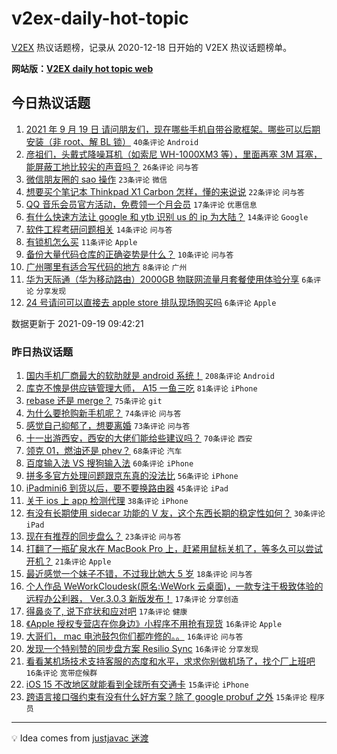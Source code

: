 # v2ex-daily-hot-topic

[V2EX](https://www.v2ex.com/) 热议话题榜，记录从 2020-12-18 日开始的 V2EX 热议话题榜单。

**网站版：[V2EX daily hot topic web](https://boojack.github.io/v2ex-daily-hot-topic-web/)**

## 今日热议话题

<!-- TODAY BEGIN -->

1. [2021 年 9 月 19 日 请问朋友们，现在哪些手机自带谷歌框架。哪些可以后期安装（非 root、解 BL 锁）](https://www.v2ex.com/t/802897) `40条评论` `Android`
1. [彦祖们，头戴式降噪耳机（如索尼 WH-1000XM3 等），里面再塞 3M 耳塞，能屏蔽工地比较尖的声音吗？](https://www.v2ex.com/t/802922) `26条评论` `问与答`
1. [微信朋友圈的 sao 操作](https://www.v2ex.com/t/802885) `23条评论` `微信`
1. [想要买个笔记本 Thinkpad X1 Carbon 怎样，懂的来说说](https://www.v2ex.com/t/802887) `22条评论` `问与答`
1. [QQ 音乐会员官方活动，免费领一个月会员](https://www.v2ex.com/t/802913) `17条评论` `优惠信息`
1. [有什么快速方法让 google 和 ytb 识别 us 的 ip 为大陆？](https://www.v2ex.com/t/802908) `14条评论` `Google`
1. [软件工程考研问题相关](https://www.v2ex.com/t/802883) `14条评论` `问与答`
1. [有锁机怎么买](https://www.v2ex.com/t/802894) `11条评论` `Apple`
1. [备份大量代码仓库的正确姿势是什么？](https://www.v2ex.com/t/802911) `10条评论` `问与答`
1. [广州哪里有适合写代码的地方](https://www.v2ex.com/t/802925) `8条评论` `广州`
1. [华为天际通（华为移动路由）2000GB 物联网流量月套餐使用体验分享](https://www.v2ex.com/t/802934) `6条评论` `分享发现`
1. [24 号请问可以直接去 apple store 排队现场购买吗](https://www.v2ex.com/t/802902) `6条评论` `Apple`

数据更新于 2021-09-19 09:42:21

<!-- TODAY END -->

### 昨日热议话题

<!-- YESTERDAY BEGIN -->

1. [国内手机厂商最大的软肋就是 android 系统！](https://www.v2ex.com/t/802674) `208条评论` `Android`
1. [库克不愧是供应链管理大师， A15 一鱼三吃](https://www.v2ex.com/t/802673) `81条评论` `iPhone`
1. [rebase 还是 merge？](https://www.v2ex.com/t/802718) `75条评论` `git`
1. [为什么要抢购新手机呢？](https://www.v2ex.com/t/802780) `74条评论` `问与答`
1. [感觉自己抑郁了，想要离婚](https://www.v2ex.com/t/802688) `73条评论` `问与答`
1. [十一出游西安，西安的大佬们能给些建议吗？](https://www.v2ex.com/t/802696) `70条评论` `西安`
1. [领克 01，燃油还是 phev？](https://www.v2ex.com/t/802727) `68条评论` `汽车`
1. [百度输入法 VS 搜狗输入法](https://www.v2ex.com/t/802683) `60条评论` `iPhone`
1. [拼多多官方处理问题跟京东真的没法比](https://www.v2ex.com/t/802798) `56条评论` `iPhone`
1. [iPadmini6 到货以后，要不要换路由器](https://www.v2ex.com/t/802719) `45条评论` `iPad`
1. [关于 ios 上 app 检测代理](https://www.v2ex.com/t/802669) `38条评论` `iPhone`
1. [有没有长期使用 sidecar 功能的 V 友，这个东西长期的稳定性如何？](https://www.v2ex.com/t/802800) `30条评论` `iPad`
1. [现在有推荐的同步盘么？](https://www.v2ex.com/t/802670) `23条评论` `问与答`
1. [打翻了一瓶矿泉水在 MacBook Pro 上，赶紧用鼠标关机了，等多久可以尝试开机？](https://www.v2ex.com/t/802747) `21条评论` `Apple`
1. [最近感觉一个妹子不错，不过我比她大 5 岁](https://www.v2ex.com/t/802822) `18条评论` `问与答`
1. [个人作品 WeWorkCloudesk(原名:WeWork 云桌面)，一款专注于极致体验的远程办公利器， Ver.3.0.3 新版发布！](https://www.v2ex.com/t/802701) `17条评论` `分享创造`
1. [得鼻炎了, 说下症状和应对吧](https://www.v2ex.com/t/802689) `17条评论` `健康`
1. [《Apple 授权专营店在你身边》小程序不用抢有现货](https://www.v2ex.com/t/802813) `16条评论` `Apple`
1. [大哥们， mac 电池鼓包你们都咋修的。。](https://www.v2ex.com/t/802704) `16条评论` `问与答`
1. [发现一个特别赞的同步盘方案 Resilio Sync](https://www.v2ex.com/t/802692) `16条评论` `分享发现`
1. [看看某机场技术支持客服的态度和水平，求求你别做机场了，找个厂上班吧](https://www.v2ex.com/t/802690) `16条评论` `宽带症候群`
1. [iOS 15 不改地区就能看到全球所有交通卡](https://www.v2ex.com/t/802740) `15条评论` `iPhone`
1. [跨语言接口强约束有没有什么好方案？除了 google probuf 之外](https://www.v2ex.com/t/802723) `15条评论` `程序员`

<!-- YESTERDAY END -->

---

💡 Idea comes from [justjavac 迷渡](https://github.com/justjavac/)
